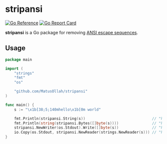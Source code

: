 # stripansi

[![Go Reference](https://pkg.go.dev/badge/github.com/MatusOllah/stripansi.svg)](https://pkg.go.dev/github.com/MatusOllah/stripansi) [![Go Report Card](https://goreportcard.com/badge/github.com/MatusOllah/stripansi)](https://goreportcard.com/report/github.com/MatusOllah/stripansi)

**stripansi** is a Go package for removing [ANSI escape sequences](https://en.wikipedia.org/wiki/ANSI_escape_code).

## Usage

```go
package main

import (
    "strings"
    "fmt"
    "os"

    "github.com/MatusOllah/stripansi"
)

func main() {
    s := "\x1b[38;5;140mhello\x1b[0m world"

    fmt.Println(stripansi.String(s))                              // "hello world"
    fmt.Println(string(stripansi.Bytes([]byte(s))))               // "hello world"
    stripansi.NewWriter(os.Stdout).Write([]byte(s))               // "hello world"
    io.Copy(os.Stdout, stripansi.NewReader(strings.NewReader(s))) // "hello world"
}
```
